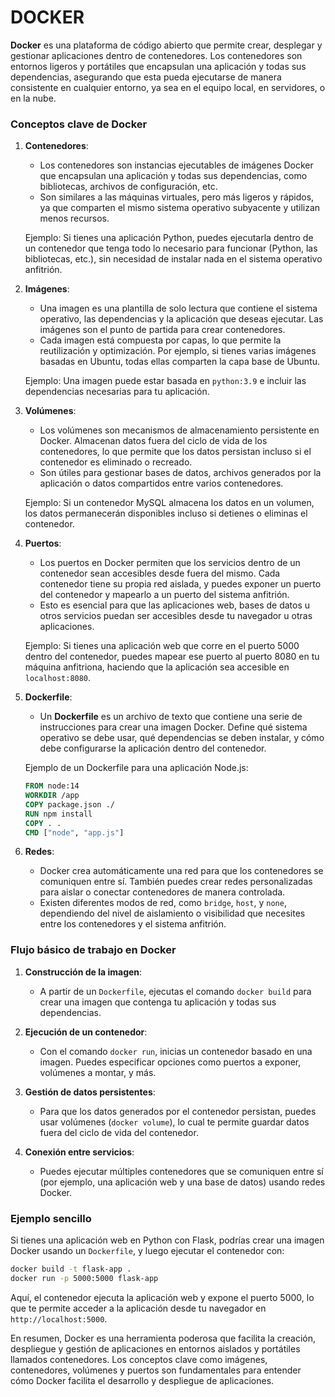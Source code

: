 # DOCKER

**Docker** es una plataforma de código abierto que permite crear, desplegar y gestionar aplicaciones dentro de contenedores. Los contenedores son entornos ligeros y portátiles que encapsulan una aplicación y todas sus dependencias, asegurando que esta pueda ejecutarse de manera consistente en cualquier entorno, ya sea en el equipo local, en servidores, o en la nube.

### Conceptos clave de Docker

1. **Contenedores**:
   - Los contenedores son instancias ejecutables de imágenes Docker que encapsulan una aplicación y todas sus dependencias, como bibliotecas, archivos de configuración, etc.
   - Son similares a las máquinas virtuales, pero más ligeros y rápidos, ya que comparten el mismo sistema operativo subyacente y utilizan menos recursos.

   Ejemplo: Si tienes una aplicación Python, puedes ejecutarla dentro de un contenedor que tenga todo lo necesario para funcionar (Python, las bibliotecas, etc.), sin necesidad de instalar nada en el sistema operativo anfitrión.

2. **Imágenes**:
   - Una imagen es una plantilla de solo lectura que contiene el sistema operativo, las dependencias y la aplicación que deseas ejecutar. Las imágenes son el punto de partida para crear contenedores.
   - Cada imagen está compuesta por capas, lo que permite la reutilización y optimización. Por ejemplo, si tienes varias imágenes basadas en Ubuntu, todas ellas comparten la capa base de Ubuntu.

   Ejemplo: Una imagen puede estar basada en `python:3.9` e incluir las dependencias necesarias para tu aplicación.

3. **Volúmenes**:
   - Los volúmenes son mecanismos de almacenamiento persistente en Docker. Almacenan datos fuera del ciclo de vida de los contenedores, lo que permite que los datos persistan incluso si el contenedor es eliminado o recreado.
   - Son útiles para gestionar bases de datos, archivos generados por la aplicación o datos compartidos entre varios contenedores.

   Ejemplo: Si un contenedor MySQL almacena los datos en un volumen, los datos permanecerán disponibles incluso si detienes o eliminas el contenedor.

4. **Puertos**:
   - Los puertos en Docker permiten que los servicios dentro de un contenedor sean accesibles desde fuera del mismo. Cada contenedor tiene su propia red aislada, y puedes exponer un puerto del contenedor y mapearlo a un puerto del sistema anfitrión.
   - Esto es esencial para que las aplicaciones web, bases de datos u otros servicios puedan ser accesibles desde tu navegador u otras aplicaciones.

   Ejemplo: Si tienes una aplicación web que corre en el puerto 5000 dentro del contenedor, puedes mapear ese puerto al puerto 8080 en tu máquina anfitriona, haciendo que la aplicación sea accesible en `localhost:8080`.

5. **Dockerfile**:
   - Un **Dockerfile** es un archivo de texto que contiene una serie de instrucciones para crear una imagen Docker. Define qué sistema operativo se debe usar, qué dependencias se deben instalar, y cómo debe configurarse la aplicación dentro del contenedor.

   Ejemplo de un Dockerfile para una aplicación Node.js:
   ```dockerfile
   FROM node:14
   WORKDIR /app
   COPY package.json ./
   RUN npm install
   COPY . .
   CMD ["node", "app.js"]
   ```

6. **Redes**:
   - Docker crea automáticamente una red para que los contenedores se comuniquen entre sí. También puedes crear redes personalizadas para aislar o conectar contenedores de manera controlada.
   - Existen diferentes modos de red, como `bridge`, `host`, y `none`, dependiendo del nivel de aislamiento o visibilidad que necesites entre los contenedores y el sistema anfitrión.

### Flujo básico de trabajo en Docker

1. **Construcción de la imagen**:
   - A partir de un `Dockerfile`, ejecutas el comando `docker build` para crear una imagen que contenga tu aplicación y todas sus dependencias.

2. **Ejecución de un contenedor**:
   - Con el comando `docker run`, inicias un contenedor basado en una imagen. Puedes especificar opciones como puertos a exponer, volúmenes a montar, y más.
   
3. **Gestión de datos persistentes**:
   - Para que los datos generados por el contenedor persistan, puedes usar volúmenes (`docker volume`), lo cual te permite guardar datos fuera del ciclo de vida del contenedor.

4. **Conexión entre servicios**:
   - Puedes ejecutar múltiples contenedores que se comuniquen entre sí (por ejemplo, una aplicación web y una base de datos) usando redes Docker.

### Ejemplo sencillo

Si tienes una aplicación web en Python con Flask, podrías crear una imagen Docker usando un `Dockerfile`, y luego ejecutar el contenedor con:

```bash
docker build -t flask-app .
docker run -p 5000:5000 flask-app
```

Aquí, el contenedor ejecuta la aplicación web y expone el puerto 5000, lo que te permite acceder a la aplicación desde tu navegador en `http://localhost:5000`.

En resumen, Docker es una herramienta poderosa que facilita la creación, despliegue y gestión de aplicaciones en entornos aislados y portátiles llamados contenedores. Los conceptos clave como imágenes, contenedores, volúmenes y puertos son fundamentales para entender cómo Docker facilita el desarrollo y despliegue de aplicaciones.
